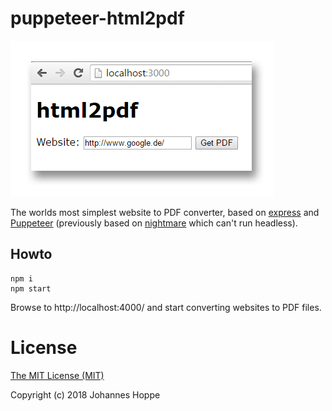 # puppeteer-html2pdf

![Screenshot](screenshot.png)

The worlds most simplest website to PDF converter, based on [express](http://expressjs.com/) and [Puppeteer](https://github.com/GoogleChrome/puppeteer) (previously based on [nightmare](http://www.nightmarejs.org/) which can't run headless).

## Howto
```
npm i
npm start
```

Browse to http://localhost:4000/ and start converting websites to PDF files.  

# License

[The MIT License (MIT)](LICENSE)  

Copyright (c) 2018 Johannes Hoppe  
